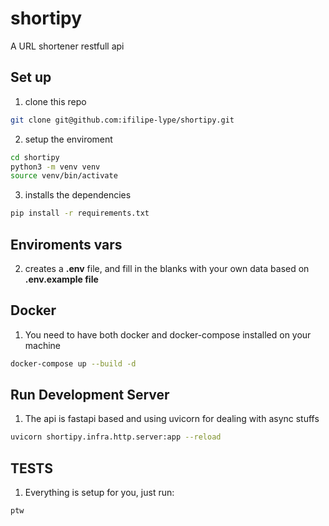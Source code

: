 # shortipy
A URL shortener restfull api


## Set up
1. clone this repo
```bash
git clone git@github.com:ifilipe-lype/shortipy.git
```
2. setup the enviroment
```bash
cd shortipy
python3 -m venv venv
source venv/bin/activate
```
3. installs the dependencies
```bash
pip install -r requirements.txt
```
## Enviroments vars
2. creates a **.env** file, and fill in the blanks with your own data based on **.env.example file**

## Docker
1. You need to have both docker and docker-compose installed on your machine
```bash
docker-compose up --build -d
```

## Run Development Server
1. The api is fastapi based and using uvicorn for dealing with async stuffs
```bash
uvicorn shortipy.infra.http.server:app --reload
```

## TESTS
1. Everything is setup for you, just run:
```bash
ptw
```